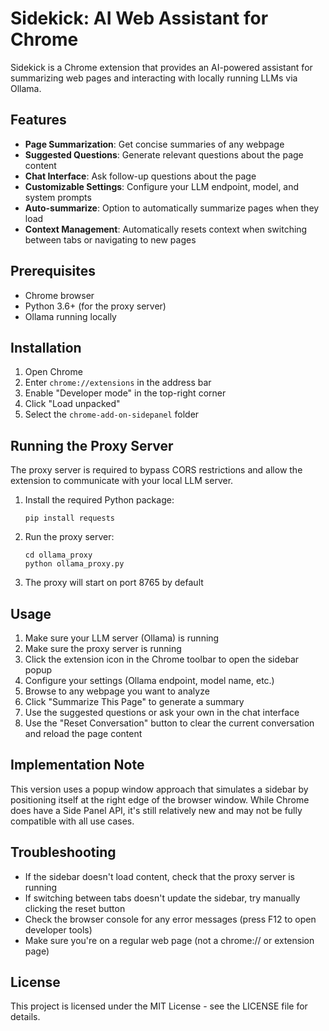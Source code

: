 # Sidekick: AI Web Assistant for Chrome

Sidekick is a Chrome extension that provides an AI-powered assistant for summarizing web pages and interacting with locally running LLMs via Ollama.

## Features

- **Page Summarization**: Get concise summaries of any webpage
- **Suggested Questions**: Generate relevant questions about the page content
- **Chat Interface**: Ask follow-up questions about the page
- **Customizable Settings**: Configure your LLM endpoint, model, and system prompts
- **Auto-summarize**: Option to automatically summarize pages when they load
- **Context Management**: Automatically resets context when switching between tabs or navigating to new pages

## Prerequisites

- Chrome browser
- Python 3.6+ (for the proxy server)
- Ollama running locally

## Installation

1. Open Chrome
2. Enter `chrome://extensions` in the address bar
3. Enable "Developer mode" in the top-right corner
4. Click "Load unpacked"
5. Select the `chrome-add-on-sidepanel` folder

## Running the Proxy Server

The proxy server is required to bypass CORS restrictions and allow the extension to communicate with your local LLM server.

1. Install the required Python package:
   ```
   pip install requests
   ```

2. Run the proxy server:
   ```
   cd ollama_proxy
   python ollama_proxy.py
   ```

3. The proxy will start on port 8765 by default

## Usage

1. Make sure your LLM server (Ollama) is running
2. Make sure the proxy server is running
3. Click the extension icon in the Chrome toolbar to open the sidebar popup
4. Configure your settings (Ollama endpoint, model name, etc.)
5. Browse to any webpage you want to analyze
6. Click "Summarize This Page" to generate a summary
7. Use the suggested questions or ask your own in the chat interface
8. Use the "Reset Conversation" button to clear the current conversation and reload the page content

## Implementation Note

This version uses a popup window approach that simulates a sidebar by positioning itself at the right edge of the browser window. While Chrome does have a Side Panel API, it's still relatively new and may not be fully compatible with all use cases.

## Troubleshooting

- If the sidebar doesn't load content, check that the proxy server is running
- If switching between tabs doesn't update the sidebar, try manually clicking the reset button
- Check the browser console for any error messages (press F12 to open developer tools)
- Make sure you're on a regular web page (not a chrome:// or extension page)

## License

This project is licensed under the MIT License - see the LICENSE file for details.
